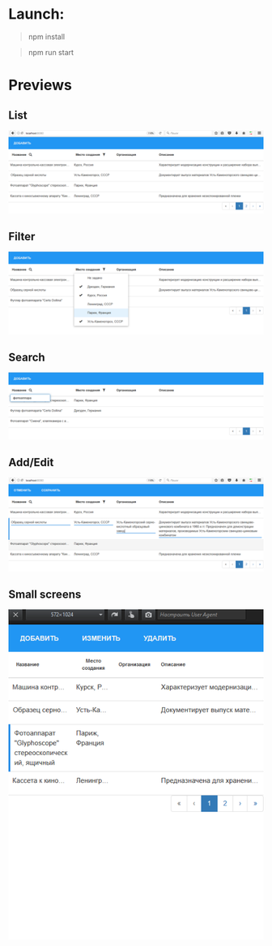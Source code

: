 # Launch:

> npm install

> npm run start

# Previews

## List
![List](https://github.com/Dergash/museum-react-test/blob/develop/previews/list.png)

## Filter
![Filter](https://github.com/Dergash/museum-react-test/blob/develop/previews/filter.png)

## Search
![Search](https://github.com/Dergash/museum-react-test/blob/develop/previews/search.png)

## Add/Edit
![Add/Edit](https://github.com/Dergash/museum-react-test/blob/develop/previews/edit.png)

## Small screens
![Small screens](https://github.com/Dergash/museum-react-test/blob/develop/previews/squeeze.png)

